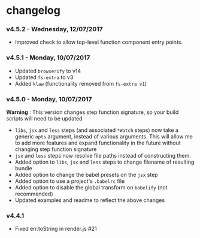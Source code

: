 # changelog

### v4.5.2 - Wednesday, 12/07/2017
- Improved check to allow top-level function component entry points.

### v4.5.1 - Monday, 10/07/2017
- Updated `browserify` to v14
- Updated `fs-extra` to v3
- Added `klaw` (functionality removed from `fs-extra v1`)

### v4.5.0 - Monday, 10/07/2017
**Warning** : This version changes step function signature, so your build scripts will need to be updated

- `libs`, `jsx` and `less` steps (and associated `*Watch` steps) now take a generic `opts` argument, instead of various arguments. This will allow me to add more features and expand functionality in the future without changing step function signature
- `jsx` and `less` steps now resolve file paths instead of constructing them.
- Added option to `libs`, `jsx` and `less` steps to change filename of resulting bundle
- Added option to change the babel presets on the `jsx` step
- Added option to use a project's `.babelrc` file
- Added option to disable the global transform on `babelify` (not recommended)
- Updated examples and readme to reflect the above changes

### v4.4.1
- Fixed err.toString in render.js #21
